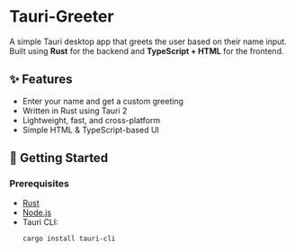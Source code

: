 # Tauri-Greeter

A simple Tauri desktop app that greets the user based on their name input. Built using **Rust** for the backend and **TypeScript + HTML** for the frontend.

## ✨ Features

- Enter your name and get a custom greeting
- Written in Rust using Tauri 2
- Lightweight, fast, and cross-platform
- Simple HTML & TypeScript-based UI

## 🚀 Getting Started

### Prerequisites

- [Rust](https://www.rust-lang.org/tools/install)
- [Node.js](https://nodejs.org/)
- Tauri CLI:
  ```bash
  cargo install tauri-cli
